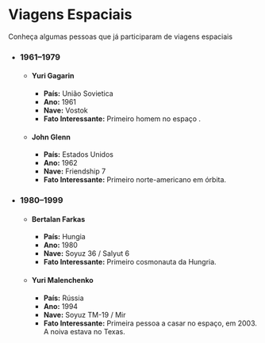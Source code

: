 # Viagens Espaciais

Conheça algumas pessoas que já participaram de viagens espaciais

- ### 1961–1979

  - #### **Yuri Gagarin**

    - **País:** União Sovietica
    - **Ano:** 1961
    - **Nave:** Vostok 
    - **Fato Interessante:** Primeiro homem no espaço .

  - #### **John Glenn**

    - **País:** Estados Unidos
    - **Ano:** 1962
    - **Nave:** Friendship 7
    - **Fato Interessante:** Primeiro norte-americano em órbita.

    

- ### 1980–1999

  - #### **Bertalan Farkas**

    - **País:** Hungia
    - **Ano:** 1980
    - **Nave:** Soyuz 36 / Salyut 6
    - **Fato Interessante:** Primeiro cosmonauta da Hungria.

  - #### **Yuri Malenchenko**

    - **País:** Rússia
    - **Ano:** 1994
    - **Nave:** Soyuz TM-19 / Mir
    - **Fato Interessante:** Primeira pessoa a casar no espaço, em 2003. A noiva estava no Texas.